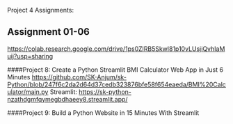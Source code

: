 Project 4 Assignments:
## Assignment 01-06
https://colab.research.google.com/drive/1ps0ZlRB5Skwl81p10vLUsjiQvhIaMuij?usp=sharing

####Project 8: Create a Python Streamlit BMI Calculator Web App in Just 6 Minutes
https://github.com/SK-Anjum/sk-Python/blob/247f6c2da2d64d37cedb323876bfe58f654eaeda/BMI%20Calculator/main.py
Streamlit: https://sk-python-nzathdgmfqymegbdhaeey8.streamlit.app/

####Project 9: Build a Python Website in 15 Minutes With Streamlit

